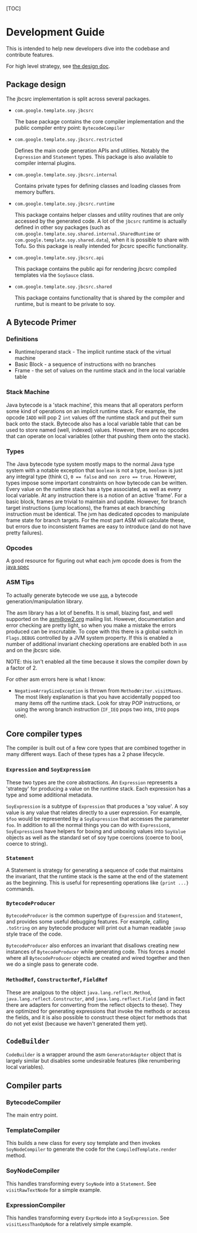 [TOC]

# Development Guide

This is intended to help new developers dive into the codebase and contribute
features.

For high level strategy, see [the design doc](README.md).

## Package design

The jbcsrc implementation is split across several packages.

*   `com.google.template.soy.jbcsrc`

    The base package contains the core compiler implementation and the public
    compiler entry point: `BytecodeCompiler`

*   `com.google.template.soy.jbcsrc.restricted`

    Defines the main code generation APIs and utilities. Notably the
    `Expression` and `Statement` types. This package is also available to
    compiler internal plugins.

*   `com.google.template.soy.jbcsrc.internal`

    Contains private types for defining classes and loading classes from memory
    buffers.

*   `com.google.template.soy.jbcsrc.runtime`

    This package contains helper classes and utility routines that are only
    accessed by the generated code. A lot of the `jbcsrc` runtime is actually
    defined in other soy packages (such as
    `com.google.template.soy.shared.internal.SharedRuntime` or
    `com.google.template.soy.shared.data`), when it is possible to share with
    Tofu. So this package is really intended for jbcsrc specific functionality.

*   `com.google.template.soy.jbcsrc.api`

    This package contains the public api for rendering jbcsrc compiled templates
    via the `SoySauce` class.

*   `com.google.template.soy.jbcsrc.shared`

    This package contains functionality that is shared by the compiler and
    runtime, but is meant to be private to soy.

## A Bytecode Primer

### Definitions

*   Runtime/operand stack - The implicit runtime stack of the virtual machine
*   Basic Block - a sequence of instructions with no branches
*   Frame - the set of values on the runtime stack and in the local variable
    table

### Stack Machine

Java bytecode is a 'stack machine', this means that all operators perform some
kind of operations on an implicit runtime stack. For example, the opcode `IADD`
will pop 2 `int` values off the runtime stack and put their sum back onto the
stack. Bytecode also has a local variable table that can be used to store named
(well, indexed) values. However, there are no opcodes that can operate on local
variables (other that pushing them onto the stack).

### Types

The Java bytecode type system mostly maps to the normal Java type system with a
notable exception that `boolean` is not a type, `boolean` is just any integral
type (think `C`), `0 == false` and `non zero == true`. However, types impose
some important constraints on how bytecode can be written. Every value on the
runtime stack has a type associated, as well as every local variable. At any
instruction there is a notion of an active 'frame'. For a basic block, frames
are trivial to maintain and update. However, for branch target instructions
(jump locations), the frames at each branching instruction must be identical.
The jvm has dedicated opcodes to manipulate frame state for branch targets. For
the most part ASM will calculate these, but errors due to inconsistent frames
are easy to introduce (and do not have pretty failures).

### Opcodes

A good resource for figuring out what each jvm opcode does is from the [java
spec](http://docs.oracle.com/javase/specs/jvms/se7/html/jvms-6.html)

### ASM Tips

To actually generate bytecode we use [`asm`](http://asm.ow2.org/), a bytecode
generation/manipulation library.

The asm library has a lot of benefits. It is small, blazing fast, and well
supported on the asm@ow2.org mailing list. However, documentation and error
checking are pretty light, so when you make a mistake the errors produced can be
inscrutable. To cope with this there is a global switch in `Flags.DEBUG`
controlled by a JVM system property. If this is enabled a number of additional
invariant checking operations are enabled both in `asm` and on the jbcsrc side.

NOTE: this isn't enabled all the time because it slows the compiler down by a
factor of 2.

For other asm errors here is what I know:

*   `NegativeArraySizeException` is thrown from `MethodWriter.visitMaxes`. The
    most likely explanation is that you have accidentally popped too many items
    off the runtime stack. Look for stray POP instructions, or using the wrong
    branch instruction (`IF_IEQ` pops two ints, `IFEQ` pops one).

## Core compiler types

The compiler is built out of a few core types that are combined together in many
different ways. Each of these types has a 2 phase lifecycle.

### `Expression` and `SoyExpression`

These two types are the core abstractions. An `Expression` represents a
'strategy' for producing a value on the runtime stack. Each expression has a
type and some additional metadata.

`SoyExpression` is a subtype of `Expression` that produces a 'soy value'. A soy
value is any value that relates directly to a user expression. For example,
`$foo` would be represented by a `SoyExpression` that accesses the parameter
`foo`. In addition to all the normal things you can do with `Expression`s,
`SoyExpression`s have helpers for boxing and unboxing values into `SoyValue`
objects as well as the standard set of soy type coercions (coerce to bool,
coerce to string).

### `Statement`

A Statement is strategy for generating a sequence of code that maintains the
invariant, that the runtime stack is the same at the end of the statement as the
beginning. This is useful for representing operations like `{print ...}`
commands.

### `BytecodeProducer`

`BytecodeProducer` is the common supertype of `Expression` and `Statement`, and
provides some useful debugging features. For example, calling `.toString` on any
bytecode producer will print out a human readable `javap` style trace of the
code.

`BytecodeProducer` also enforces an invariant that disallows creating new
instances of `BytecodeProducer` while generating code. This forces a model where
all `BytecodeProducer` objects are created and wired together and then we do a
single pass to generate code.

### `MethodRef`, `ConstructorRef`, `FieldRef`

These are analgous to the object `java.lang.reflect.Method`,
`java.lang.reflect.Constructor`, and `java.lang.reflect.Field` (and in fact
there are adapters for converting from the reflect objects to these). They are
optimized for generating expressions that invoke the methods or access the
fields, and it is also possible to construct these object for methods that do
not yet exist (because we haven't generated them yet).

## `CodeBuilder`

`CodeBuilder` is a wrapper around the asm `GeneratorAdapter` object that is
largely similar but disables some undesirable features (like renumbering local
variables).

## Compiler parts

### BytecodeCompiler

The main entry point.

### TemplateCompiler

This builds a new class for every soy template and then invokes
`SoyNodeCompiler` to generate the code for the `CompiledTemplate.render` method.

### SoyNodeCompiler

This handles transforming every `SoyNode` into a `Statement`. See
`visitRawTextNode` for a simple example.

### ExpressionCompiler

This handles transforming every `ExprNode` into a `SoyExpression`. See
`visitLessThanOpNode` for a relatively simple example.
